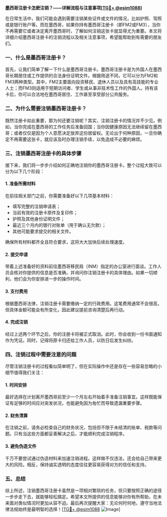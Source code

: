 **墨西哥注册卡怎麽注销？——详解流程与注意事项[[TG💪+ @esim1088](https://t.me/s/esim1088)]**

在日常生活中，我们可能会遇到需要注销某些证件或文件的情况，比如护照、驾照或是银行账户等。而在墨西哥，如果你持有墨西哥注册卡（即FM2或FM3），当你不再需要它或者决定离开墨西哥时，了解如何注销这张卡就显得尤为重要。本文将详细介绍墨西哥注册卡的注销流程以及相关注意事项，希望能帮助到有需要的朋友们。

### 一、什么是墨西哥注册卡？

首先，让我们简单了解一下什么是墨西哥注册卡。墨西哥注册卡是为外国人在墨西哥长期居住或工作提供的合法身份证明文件。根据用途不同，它可以分为FM2和FM3两种类型。其中，FM2主要面向投资移民、退休人员以及具有高技能的专业人士；而FM3则适用于短期访问者、学生或从事非技术性工作的外国人。持有该卡后，你可以合法地在墨西哥居住、工作甚至享受部分公共服务。

### 二、为什么需要注销墨西哥注册卡？

既然注册卡如此重要，那为何还要注销呢？其实，注销注册卡的情况并不少见。例如，当你完成在墨西哥的工作任务后准备回国；当你因健康原因无法继续留在墨西哥；或者仅仅是因为个人意愿决定放弃这份居留权。无论出于何种原因，一旦你确定不再需要这张卡，就应该及时办理注销手续，以免造成不必要的麻烦。

### 三、注销墨西哥注册卡的具体步骤

接下来，我们将一步步介绍如何正确地注销你的墨西哥注册卡。整个过程大致可以分为以下几个阶段：

#### 1. 准备所需材料

在前往相关部门之前，你需要准备好以下几项基本材料：
- 填写完整的注销申请表；
- 当前有效的注册卡原件及复印件；
- 护照及其他身份证明文件；
- 最近三个月内的银行对账单（用于确认无欠款）；
- 其他可能要求提交的相关文件。

确保所有材料都齐全且符合要求，这将大大加快后续处理速度。

#### 2. 提交申请

带着上述准备好的资料前往墨西哥移民局（INM）指定的办公室进行面谈。工作人员会核对你提供的信息是否准确，并询问你注销注册卡的具体理由。如果一切顺利，他们会为你安排进一步的操作时间。

#### 3. 支付费用

根据墨西哥法律，注销注册卡需要缴纳一定的行政费用。这笔费用通常不会很高，但具体金额可能会有所变化，因此建议提前咨询清楚后再行动。

#### 4. 完成注销

经过上述两个环节之后，你的注册卡将被正式取消。此时，你会收到一份书面通知作为凭证。同时，记得将原卡归还给工作人员，以防日后发生纠纷。

### 四、注销过程中需要注意的问题

尽管注销注册卡的过程看似简单明了，但在实际操作中还是存在一些容易忽略的小细节值得我们关注：

#### 1. 时间安排

最好选择在计划离开墨西哥前至少一个月左右开始着手准备注销事宜。这样既能保证有足够的时间应对突发状况，也能避免因为匆忙而导致遗漏重要步骤。

#### 2. 财务清算

在注销之前，请务必检查自己的财务状况，包括但不限于未结清的账单、税款等问题。只有当这些方面都妥善解决之后，才能顺利完成注销程序。

#### 3. 避免伪造文件

千万不要尝试通过伪造材料来加速注销进程。这样做不仅违法，还会给自己带来更大的风险。相反，保持诚实透明的态度往往更容易获得对方的信任和支持。

### 五、总结

综上所述，注销墨西哥注册卡虽然是一项相对繁琐的任务，但只要按照正确的途径一步步走下去，就能够轻松搞定。希望本文所提供的信息能够对你有所帮助，在未来面对类似情况时更加从容不迫。最后再次提醒大家：无论何时何地，遵守当地法律法规始终是最明智的选择！[[TG💪+ @esim1088](https://t.me/s/esim1088) ![Image](https://i.postimg.cc/4NQfJmqS/Snipaste-2025-05-13-00-14-12.png)]